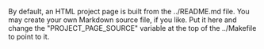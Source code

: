 By default, an HTML project page is built from the ../README.md file. You may create your own Markdown source file, if you like. Put it here and change the "PROJECT_PAGE_SOURCE" variable at the top of the ../Makefile to point to it.